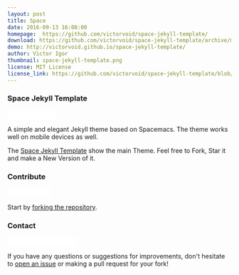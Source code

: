 ```yaml
---
layout: post
title: Space
date: 2016-09-13 16:08:00
homepage:  https://github.com/victorvoid/space-jekyll-template/
download: https://github.com/victorvoid/space-jekyll-template/archive/master.zip
demo: http://victorvoid.github.io/space-jekyll-template/
author: Victor Igor
thumbnail: space-jekyll-template.png
license: MIT License
license_link: https://github.com/victorvoid/space-jekyll-template/blob/master/LICENSE
---
```


### Space Jekyll Template

<iframe
src="//ghbtns.com/github-btn.html?user=victorvoid&repo=space-jekyll-template&type=watch&count=true&size=small"
allowtransparency="true" frameborder="0" scrolling="0" width="110px"
height="20px"></iframe>

A simple and elegant Jekyll theme based on Spacemacs. The theme works well on mobile devices as well.

The [Space Jekyll Template](https://github.com/victorvoid/space-jekyll-template/) show the main Theme. Feel free to Fork, Star it and make a New Version of it.


### Contribute

<iframe
src="//ghbtns.com/github-btn.html?user=victorvoid&repo=space-jekyll-template&type=fork&count=true&size=small"
allowtransparency="true" frameborder="0" scrolling="0" width="95px"
height="20px"></iframe>

Start by [forking the repository](https://github.com/victorvoid/space-jekyll-template/).

### Contact

<iframe
src="//ghbtns.com/github-btn.html?user=victorvoid&type=follow&count=true&size=small"
allowtransparency="true" frameborder="0" scrolling="0" width="156px"
height="20px"></iframe>

If you have any questions or suggestions for improvements, don't
hesitate to [open an issue](https://github.com/victorvoid/space-jekyll-template/issues)
or making a pull request for your fork!


